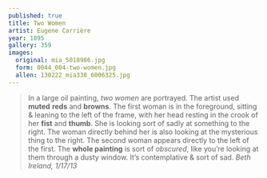 ```yaml
---
published: true
title: Two Women
artist: Eugene Carrière
year: 1895
gallery: 359
images:
  original: mia_5018986.jpg
  form: 0044_004-two-women.jpg
  allen: 130222_mia338_6006325.jpg
---
```


> In a large oil painting, *two women* are portrayed. The artist used
> **muted** **reds** and **browns**. The first woman is in the foreground,
> sitting & leaning to the left of the frame, with her head resting in the
> crook of her **fist** and **thumb**. She is looking sort of sadly at
> something to the right. The woman directly behind her is also looking at
> the mysterious thing to the right. The second woman appears directly to
> the left of the first. The **whole painting** is sort of *obscured*,
> like you’re looking at them through a dusty window. It’s contemplative &
> sort of sad.
> <cite>Beth Ireland, 1/17/13</cite>
